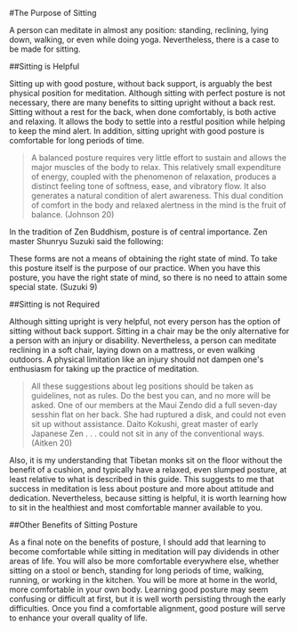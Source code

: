 #The Purpose of Sitting

A person can meditate in almost any position: standing, reclining, lying down, walking, or even while doing yoga. Nevertheless, there is a case to be made for sitting.

##Sitting is Helpful

Sitting up with good posture, without back support, is arguably the best physical position for meditation. Although sitting with perfect posture is not necessary, there are many benefits to sitting upright without a back rest. Sitting without a rest for the back, when done comfortably, is both active and relaxing. It allows the body to settle into a restful position while helping to keep the mind alert. In addition, sitting upright with good posture is comfortable for long periods of time.

>A balanced posture requires very little effort to sustain and allows the major muscles of the body to relax. This relatively small expenditure of energy, coupled with the phenomenon of relaxation, produces a distinct feeling tone of softness, ease, and vibratory flow. It also generates a natural condition of alert awareness. This dual condition of comfort in the body and relaxed alertness in the mind is the fruit of balance. (Johnson 20)

In the tradition of Zen Buddhism, posture is of central importance. Zen master Shunryu Suzuki said the following:

>
These forms are not a means of obtaining the right state of mind. To take this posture itself is the purpose of our practice. When you have this posture, you have the right state of mind, so there is no need to attain some special state. (Suzuki 9)

##Sitting is not Required

Although sitting upright is very helpful, not every person has the option of sitting without back support. Sitting in a chair may be the only alternative for a person with an injury or disability. Nevertheless, a person can meditate reclining in a soft chair, laying down on a mattress, or even walking outdoors. A physical limitation like an injury should not dampen one's enthusiasm for taking up the practice of meditation. 

>All these suggestions about leg positions should be taken as guidelines, not as rules. Do the best you can, and no more will be asked. One of our members at the Maui Zendo did a full seven-day sesshin flat on her back. She had ruptured a disk, and could not even sit up without assistance. Daito Kokushi, great master of early Japanese Zen . . . could not sit in any of the conventional ways. (Aitken 20)

Also, it is my understanding that Tibetan monks sit on the floor without the benefit of a cushion, and typically have a relaxed, even slumped posture, at least relative to what is described in this guide. This suggests to me that success in meditation is less about posture and more about attitude and dedication. Nevertheless, because sitting is helpful, it is worth learning how to sit in the healthiest and most comfortable manner available to you.

##Other Benefits of Sitting Posture

As a final note on the benefits of posture, I should add that learning to become comfortable while sitting in meditation will pay dividends in other areas of life. You will also be more comfortable everywhere else, whether sitting on a stool or bench, standing for long periods of time, walking, running, or working in the kitchen. You will be more at home in the world, more comfortable in your own body. Learning good posture may seem confusing or difficult at first, but it is well worth persisting through the early difficulties. Once you find a comfortable alignment, good posture will serve to enhance your overall quality of life. 

